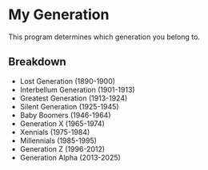 # My Generation

This program determines which generation you belong to.

## Breakdown

- Lost Generation (1890-1900)
- Interbellum Generation (1901-1913)
- Greatest Generation (1913-1924)
- Silent Generation (1925-1945)
- Baby Boomers (1946-1964)
- Generation X (1965-1974)
- Xennials (1975-1984)
- Millennials (1985-1995)
- Generation Z (1996-2012)
- Generation Alpha (2013-2025)